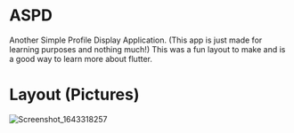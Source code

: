 # ASPD
Another Simple Profile Display Application. (This app is just made for learning purposes and nothing much!)
This was a fun layout to make and is a good way to learn more about flutter. 
# Layout (Pictures)
![Screenshot_1643318257](https://user-images.githubusercontent.com/61245120/151445486-a8b192f0-f300-4f34-936b-b13dc8bdbe64.png)
